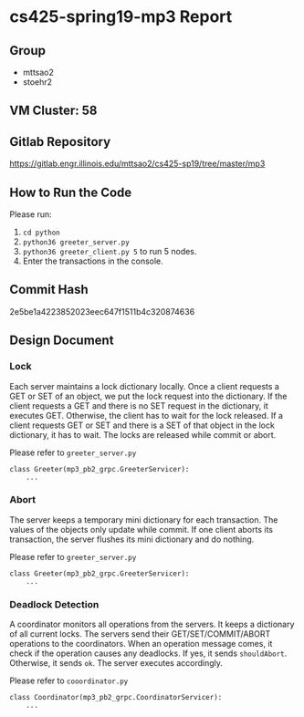 # cs425-spring19-mp3 Report

## Group

- mttsao2
- stoehr2 

## VM Cluster: 58

## Gitlab Repository

https://gitlab.engr.illinois.edu/mttsao2/cs425-sp19/tree/master/mp3

## How to Run the Code

Please run: 

1. `cd python`
2. `python36 greeter_server.py`
3. `python36 greeter_client.py 5` to run 5 nodes.
4. Enter the transactions in the console.

## Commit Hash

2e5be1a4223852023eec647f1511b4c320874636

## Design Document

### Lock

Each server maintains a lock dictionary locally. Once a client requests a GET or SET of an object, we put the lock request into the dictionary. If the client requests a GET and there is no SET request in the dictionary, it executes GET. Otherwise, the client has to wait for the lock released. If a client requests GET or SET and there is a SET of that object in the lock dictionary, it has to wait. The locks are released while commit or abort.

Please refer to `greeter_server.py`

```
class Greeter(mp3_pb2_grpc.GreeterServicer):
    ...
```

### Abort

The server keeps a temporary mini dictionary for each transaction. The values of the objects only update while commit. If one client aborts its transaction, the server flushes its mini dictionary and do nothing.

Please refer to `greeter_server.py`

```
class Greeter(mp3_pb2_grpc.GreeterServicer):
    ...
```

### Deadlock Detection

A coordinator monitors all operations from the servers. It keeps a dictionary of all current locks. The servers send their GET/SET/COMMIT/ABORT operations to the coordinators. When an operation message comes, it check if the operation causes any deadlocks. If yes, it sends `shouldAbort`. Otherwise, it sends `ok`. The server executes accordingly.

Please refer to `cooordinator.py`

```
class Coordinator(mp3_pb2_grpc.CoordinatorServicer):
    ...
```